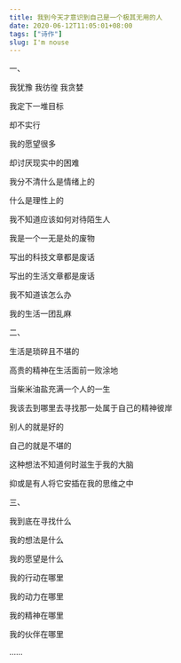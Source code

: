 ```yaml
---
title: 我到今天才意识到自己是一个极其无用的人
date: 2020-06-12T11:05:01+08:00
tags: ["诗作"]
slug: I'm nouse
---
```


一、

我犹豫 我彷徨 我贪婪

我定下一堆目标

却不实行

我的愿望很多

却讨厌现实中的困难

我分不清什么是情绪上的

什么是理性上的

我不知道应该如何对待陌生人

我是一个一无是处的废物

写出的科技文章都是废话

写出的生活文章都是废话

我不知道该怎么办

我的生活一团乱麻

二、

生活是琐碎且不堪的

高贵的精神在生活面前一败涂地

当柴米油盐充满一个人的一生

我该去到哪里去寻找那一处属于自己的精神彼岸

别人的就是好的

自己的就是不堪的

这种想法不知道何时滋生于我的大脑

抑或是有人将它安插在我的思维之中

三、

我到底在寻找什么

我的想法是什么

我的愿望是什么

我的行动在哪里

我的动力在哪里

我的精神在哪里

我的伙伴在哪里

……
